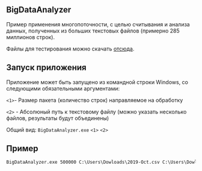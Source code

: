 ## BigDataAnalyzer
Пример применения многопоточности, с целью считывания и анализа данных, полученных из больших текстовых файлов (примерно 285 миллионов строк).

Файлы для тестирования можно скачать [отсюда](https://www.kaggle.com/datasets/mkechinov/ecommerce-behavior-data-from-multi-category-store).

## Запуск приложения
Приложение может быть запущено из командной строки Windows, со следующими обязательными аргументами:

`<1>`- Размер пакета (количество строк) направляемое на обработку

`<2>` - Абсолюный путь к текстовому файлу (можно указать несколько файлов, результаты будут объединены)

Общий вид:  `BigDataAnalyzer.exe` `<1>` `<2>`


## Пример
 ```cmd
BigDataAnalyzer.exe 500000 C:\Users\Dowloads\2019-Oct.csv C:\Users\Dowloads\2019-Nov.csv
```
